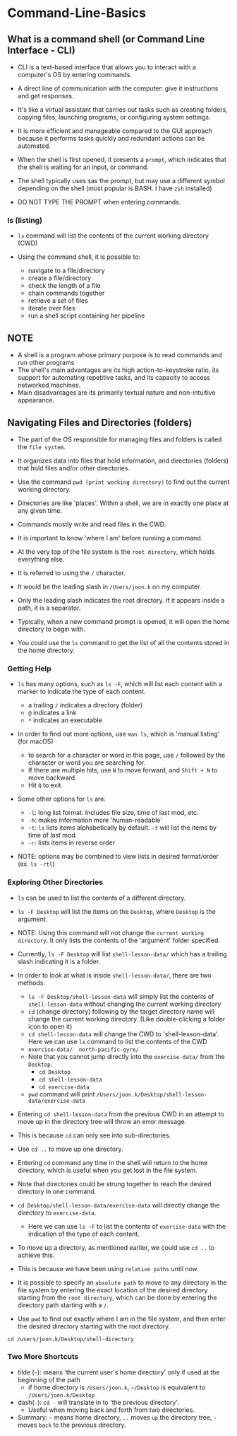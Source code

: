 # Command-Line-Basics

## What is a command shell (or Command Line Interface - CLI)

- CLI is a text-based interface that allows you to interact with a computer's OS by entering commands.
- A direct line of communication with the computer: give it instructions and get responses.
- It's like a virtual assistant that carries out tasks such as creating folders, copying files, launching programs, or configuring system settings.
- It is more efficient and manageable compared to the GUI approach because it performs tasks quickly and redundant actions can be automated.

- When the shell is first opened, it presents a `prompt`, which indicates that the shell is waiting for an input, or command.
- The shell typically uses `$`as the prompt, but may use a different symbol depending on the shell (most popular is BASH. I have `zsh` installed)
- DO NOT TYPE THE PROMPT when entering commands.

### ls (listing)

- `ls` command will list the contents of the current working directory (CWD)

- Using the command shell, it is possible to:
  - navigate to a file/directory
  - create a file/directory
  - check the length of a file
  - chain commands together
  - retrieve a set of files
  - iterate over files
  - run a shell script containing her pipeline

## NOTE

- A shell is a program whose primary purpose is to read commands and run other programs
- The shell's main advantages are its high action-to-keystroke ratio, its support for automating repetitive tasks, and its capacity to access networked machines.
- Main disadvantages are its primarily textual nature and non-intuitive appearance.

## Navigating Files and Directories (folders)

- The part of the OS responsible for managing files and folders is called the `file system`.
- It organizes data into files that hold information, and directories (folders) that hold files and/or other directories.

- Use the command `pwd (print working directory)` to find out the current working directory.
- Directories are like 'places'. Within a shell, we are in exactly one place at any given time.
- Commands mostly write and read files in the CWD.
- It is important to know 'where I am' before running a command.

- At the very top of the file system is the `root directory`, which holds everything else.
- It is referred to using the `/` character.
- It would be the leading slash in `/Users/joon.k` on my computer.
- Only the leading slash indicates the root directory. If it appears inside a path, it is a separator.

- Typically, when a new command prompt is opened, it will open the home directory to begin with.
- You could use the `ls` command to get the list of all the contents stored in the home directory.

### Getting Help

- `ls` has many options, such as `ls -F`, which will list each content with a marker to indicate the type of each content.
  - a trailing `/` indicates a directory (folder)
  - `@` indicates a link
  - `*` indicates an executable

- In order to find out more options, use `man ls`, which is 'manual listing' (for macOS)
  - to search for a character or word in this page, use `/` followed by the character or word you are searching for.
  - If there are multiple hits, use `N` to move forward, and `Shift + N` to move backward.
  - Hit `Q` to exit.

- Some other options for `ls` are:
  - `-l`: long list format. Includes file size, time of last mod, etc.
  - `-h`: makes information more 'human-readable'
  - `-t`: `ls` lists items alphabetically by default. `-t` will list the items by time of last mod.
  - `-r`: lists items in reverse order
- NOTE: options may be combined to view lists in desired format/order (ex. `ls -rtl`)

### Exploring Other Directories

- `ls` can be used to list the contents of a different directory.
- `ls -F Desktop` will list the items on the `Desktop`, where `Desktop` is the argument.
- NOTE: Using this command will not change the `current working directory`. It only lists the contents of the 'argument' folder specified.

- Currently, `ls -F Desktop` will list `shell-lesson-data/` which has a trailing slash indicating it is a folder.

- In order to look at what is inside `shell-lesson-data/`, there are two methods.
  - `ls -F Desktop/shell-lesson-data` will simply list the contents of `shell-lesson-data` without changing the current working directory
  - `cd` (change directory) following by the target directory name will change the current working directory. (Like double-clicking a folder icon to open it)
  - `cd shell-lesson-data` will change the CWD to 'shell-lesson-data'. Here we can use `ls` command to list the contents of the CWD 
  - `exercise-data/  north-pacific-gyre/`
  - Note that you cannot jump directly into the `exercise-data/` from the `Desktop`.
    - `cd Desktop`
    - `cd shell-lesson-data`
    - `cd exercise-data`
  - `pwd` command will print `/Users/joon.k/Desktop/shell-lesson-data/exercise-data`

- Entering `cd shell-lesson-data` from the previous CWD in an attempt to move up in the directory tree will throw an error message.
- This is because `cd` can only see into sub-directories.
- Use `cd ..` to move up one directory.
- Entering `cd` command any time in the shell will return to the home directory, which is useful when you get lost in the file system.

- Note that directories could be strung together to reach the desired directory in one command.
- `cd Desktop/shell-lesson-data/exercise-data` will directly change the directory to `exercise-data`.
  - Here we can use `ls -F` to list the contents of `exercise-data` with the indication of the type of each content.

- To move up a directory, as mentioned earlier, we could use `cd ..` to achieve this.
- This is because we have been using `relative paths` until now.
- It is possible to specify an `absolute path` to move to any directory in the file system by entering the exact location of the desired directory starting from the `root directory`, which can be done by entering the directory path starting with a `/`.
- Use `pwd` to find out exactly where I am in the file system, and then enter the desired directory starting with the root directory.

`cd /users/joon.k/Desktop/shell-directory`

### Two More Shortcuts

- tilde (`~`): means 'the current user's home directory' only if used at the beginning of the path
  - if home directory is `/Users/joon.k`, `~/Desktop` is equivalent to `/Users/joon.k/Desktop`
- dash(`-`): `cd -` will translate in to 'the previous directory'.
  - Useful when moving back and forth from two directories.
- Summary: `~` means home directory, `..` moves `up` the directory tree, `-` moves `back` to the previous directory.